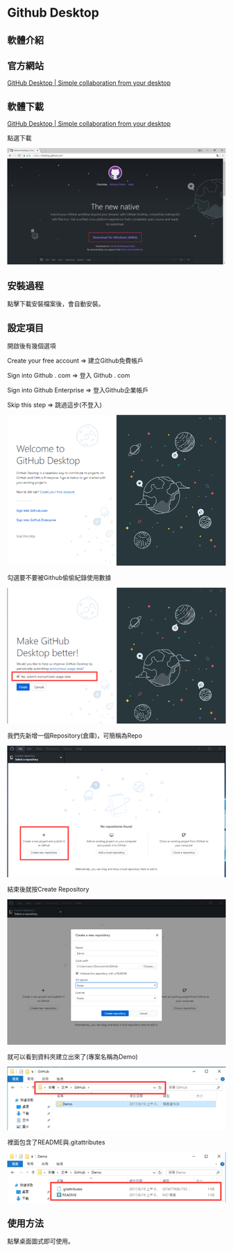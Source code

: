 # Github Desktop 

## 軟體介紹



## 官方網站

[GitHub Desktop | Simple collaboration from your desktop](https://desktop.github.com/)

## 軟體下載

[GitHub Desktop | Simple collaboration from your desktop](https://desktop.github.com/)

點選下載

![download](https://raw.githubusercontent.com/a010891000/test/master/%E5%AE%89%E8%A3%9D%E6%AA%94%E6%95%99%E5%AD%B8/Github%20Desktop/1.download.png)

## 安裝過程

點擊下載安裝檔案後，會自動安裝。

## 設定項目

開啟後有幾個選項

Create your free account => 建立Github免費帳戶

Sign into Github . com => 登入 Github . com

Sign into Github Enterprise => 登入Github企業帳戶

Skip this step => 跳過這步(不登入)

![login](https://raw.githubusercontent.com/a010891000/test/master/%E5%AE%89%E8%A3%9D%E6%AA%94%E6%95%99%E5%AD%B8/Github%20Desktop/2.login.png)

勾選要不要被Github偷偷紀錄使用數據

![yes or no](https://raw.githubusercontent.com/a010891000/test/master/%E5%AE%89%E8%A3%9D%E6%AA%94%E6%95%99%E5%AD%B8/Github%20Desktop/4.yes_or_no.png)

我們先新增一個Repository(倉庫)，可簡稱為Repo

![Repository](https://raw.githubusercontent.com/a010891000/test/master/%E5%AE%89%E8%A3%9D%E6%AA%94%E6%95%99%E5%AD%B8/Github%20Desktop/6.Repository.png)

結束後就按Create Repository

![creat](https://raw.githubusercontent.com/a010891000/test/master/%E5%AE%89%E8%A3%9D%E6%AA%94%E6%95%99%E5%AD%B8/Github%20Desktop/7.creat.png)

就可以看到資料夾建立出來了(專案名稱為Demo)

![document](https://raw.githubusercontent.com/a010891000/test/master/%E5%AE%89%E8%A3%9D%E6%AA%94%E6%95%99%E5%AD%B8/Github%20Desktop/8.document.png)

裡面包含了README與.gitattributes

![includ](https://raw.githubusercontent.com/a010891000/test/master/%E5%AE%89%E8%A3%9D%E6%AA%94%E6%95%99%E5%AD%B8/Github%20Desktop/9.includ.png)


## 使用方法

點擊桌面圖式即可使用。